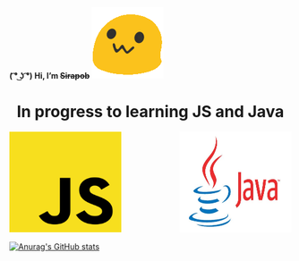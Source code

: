 **( ͡° ͜ʖ ͡°) Hi,  I’m ~~Sirapob~~**
<span> 
  <img src="image.gif">
</span>
<p></p>
<h1 align="center">In progress to learning JS and Java</h1>


<span>
<img src="JS.png" style="width:200px;height:180px;">
<img align="right"src="Java.jpg" style="width:200px;height:180px;">
</span>


[![Anurag's GitHub stats](https://github-readme-stats.vercel.app/api?username=fluffyhugger)](https://github.com/Sirapob/github-readme-stats)

